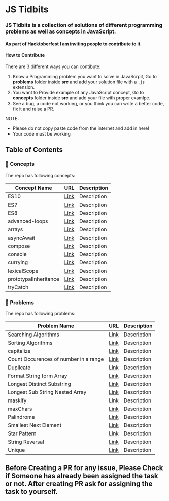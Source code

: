 # JS Tidbits

### JS Tidbits is a collection of solutions of different programming problems as well as concepts in JavaScript.  

#### As part of Hacktoberfest I am inviting people to contribute to it.

#### How to Contribute

There are 3 different ways you can contibute:

  1. Know a Programming problem you want to solve in JavaScrpit, Go to **problems** folder inside **src** and add your solution file with a `.js` extension.
  2. You want to Provide example of any JavaScript concept, Go to **concepts** folder inside **src** and add your file with proper examlpe.
  3. See a bug, a code not working, or you think you can write a better code, fix it and raise a PR.
  
 NOTE: 
  - Please do not copy paste code from the internet and add in here!
  - Your code must be working

## Table of Contents
  
### :notebook_with_decorative_cover: Concepts
The repo has following concepts:

| Concept Name               | URL                                                                                                 | Description          |
| ---------------------------| --------------------------------------------------------------------------------------------------  | ---------------------|
| ES10                       | [Link](https://github.com/vyasriday/JS-Tidbits/blob/master/src/concepts/ES10.js)                    |   Description        |
| ES7                        | [Link](https://github.com/vyasriday/JS-Tidbits/blob/master/src/concepts/ES7.js)                     |   Description        |
| ES8                        | [Link](https://github.com/vyasriday/JS-Tidbits/blob/master/src/concepts/ES8.js)                     |   Description        |
| advanced-loops             | [Link](https://github.com/vyasriday/JS-Tidbits/blob/master/src/concepts/advanced-loops)             |   Description        |
| arrays                     | [Link](https://github.com/vyasriday/JS-Tidbits/blob/master/src/concepts/arrays.js)                  |   Description        |
| asyncAwait                 | [Link](https://github.com/vyasriday/JS-Tidbits/blob/master/src/concepts/asyncAwait.js)              |   Description        |
| compose                    | [Link](https://github.com/vyasriday/JS-Tidbits/blob/master/src/concepts/compose.js)                 |   Description        |
| console                    | [Link](https://github.com/vyasriday/JS-Tidbits/blob/master/src/concepts/console.js)                 |   Description        |
| currying                   | [Link](https://github.com/vyasriday/JS-Tidbits/blob/master/src/concepts/currying.js)                |   Description        |
| lexicalScope               | [Link](https://github.com/vyasriday/JS-Tidbits/blob/master/src/concepts/lexicalScope.js)            |   Description        |
| prototypalInheritance      | [Link](https://github.com/vyasriday/JS-Tidbits/blob/master/src/concepts/prototypalInheritance.js)   |   Description        |
| tryCatch                   | [Link](https://github.com/vyasriday/JS-Tidbits/blob/master/src/concepts/tryCatch.js)                |   Description        |


### :memo: Problems
The repo has following problems:

| Problem Name                          | URL                                                                                                          | Description         |
| --------------------------------------| -----------------------------------------------------------------------------------------------------------  | -----------------------------|
| Searching Algorithms                  | [Link](https://github.com/vyasriday/JS-Tidbits/tree/master/src/problems/Searching)                           |   Description         |
| Sorting Algorithms                    | [Link](https://github.com/vyasriday/JS-Tidbits/tree/master/src/problems/sorting)                             |   Description         |
| capitalize                            | [Link](https://github.com/vyasriday/JS-Tidbits/blob/master/src/problems/capitalize.js)                       |   Description         |
| Count Occurences of number in a range | [Link](https://github.com/vyasriday/JS-Tidbits/blob/master/src/problems/countOccurencesOfANumberInARange.js) |   Description         |
| Duplicate                             | [Link](https://github.com/vyasriday/JS-Tidbits/blob/master/src/problems/duplicate.js)                        |   Description         |
| Format String form Array              | [Link](https://github.com/vyasriday/JS-Tidbits/blob/master/src/problems/formatStringFromArray.js)            |   Description         |
| Longest Distinct Substring            | [Link](https://github.com/vyasriday/JS-Tidbits/blob/master/src/problems/longestDistinctSubstring.js)         |   Description         |
| Longest Sub String Nested Array       | [Link](https://github.com/vyasriday/JS-Tidbits/blob/master/src/problems/longestSubStringNestedArray.js)      |   Description         |
| maskify                               | [Link](https://github.com/vyasriday/JS-Tidbits/blob/master/src/problems/maskify.js)                          |   Description         |
| maxChars                              | [Link](https://github.com/vyasriday/JS-Tidbits/blob/master/src/problems/maxChars.js)                         |   Description         |
| Palindrome                            | [Link](https://github.com/vyasriday/JS-Tidbits/blob/master/src/problems/palindrome.js)                       |   Description         |
| Smallest Next Element                 | [Link](https://github.com/vyasriday/JS-Tidbits/blob/master/src/problems/smallestNextElement.js)              |   Description         |
| Star Pattern                          | [Link](https://github.com/vyasriday/JS-Tidbits/blob/master/src/problems/starPattern.js)                      |   Description         |
| String Reversal                       | [Link](https://github.com/vyasriday/JS-Tidbits/blob/master/src/problems/stringReversal.js)                   |   Description         |
| Unique                                | [Link](https://github.com/vyasriday/JS-Tidbits/blob/master/src/problems/unique.js)                           |   Description         |



## Before Creating a PR for any issue, Please Check if Someone has already been assigned the task or not. After creating PR ask for assigning the task to yourself.
